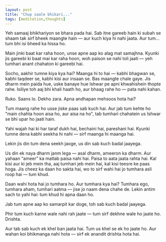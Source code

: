 ```yaml
---
layout: post
title: "Chup saale bhikari..."
tags: [meditation,thoughts]
---
```


Yeh samaaj bhikhariyon se bhara pada hai. Sab itne gareeb hain ki subah se shaam tak sirf bheek maangte hain — aur kuch kiya hi nahi jaata. Aur tum... tum bhi isi bheed ka hissa ho.

Main jinki baat kar raha hoon, unse apne aap ko alag mat samajhna. Kyunki jis gareebi ki baat mai kar raha hoon, woh paison se nahi toli jaati — yeh tumhari anant chahaton ki gareebi hai.

Socho, aakhir tumne kiya kya hai? Maanga hi to hai — kabhi bhagwan se, kabhi taqdeer se, kabhi kisi aur insaan se. Bas maangte chale gaye. Jis dharm mein paida hue, uske banaye hue Ishwar pe apni khwahishein thopte rahe. Isiliye toh aaj bhi khali haath ho, aur bhaag rahe ho — pata nahi kahan.

Ruko. Saans lo. Dekho zara. Apna andhapan mehsoos hota hai?

Tum maang rahe ho usse jiske paas sab kuch hai. Aur jab tum kehte ho "main chahta hoon aisa ho, aur aisa na ho", tab tumhari chahatein us Ishwar se bhi upar ho jaati hain.

Yahi wajah hai ki har taraf dukh hai, bechaini hai, pareshani hai. Kyunki tumne dena kabhi seekha hi nahi — sirf maanga hi maanga hai.

Lekin jis din tum dena seekh jaoge, us din sab kuch badal jaayega.

Us din ek naya dharm janm lega — asal dharm, ameeron ka dharm. Aur yahaan “ameer” ka matlab paisa nahi hai. Paisa to aata jaata rahta hai. Kal kisi aur ki jeb mein tha, aaj tumhari jeb mein hai, kal kisi teesre ke paas hoga. Jis cheez ka daan ho sakta hai, wo to sirf wahi hai jo tumhara asli roop hai — tum khud.

Daan wahi hota hai jo tumhara ho. Aur tumhara kya hai? Tumhara ego, tumhara aham, tumhari aatma — jise jo naam dena chahe de. Lekin antim sach to yahi hai: tum khud hi apna daan ho.

Jab tum apne aap ko samarpit kar doge, toh sab kuch badal jaayega.

Phir tum kuch karne wale nahi rah jaate — tum sirf dekhne wale ho jaate ho. Drishta.

Aur tab sab kuch ek khel ban jaata hai. Tum us khel se ek ho jaate ho. Aur wahan koi bhikmanga nahi hota — sirf ek anandit drishta hota hai.